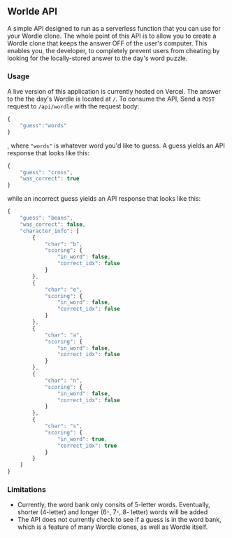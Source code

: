 ## Worlde API

A simple API designed to run as a serverless function that you can use for your Wordle clone. The whole point of this API is to allow you to create a Wordle clone that keeps the answer OFF of the user's computer. This enables you, the developer, to completely prevent users from cheating by looking for the locally-stored answer to the day's word puzzle.

### Usage

A live version of this application is currently hosted on Vercel. The answer to the the day's Wordle is located at `/`. To consume the API, Send a `POST` request to `/api/wordle` with the request body:

```js
{
    "guess":"words"
}
```

, where `"words"` is whatever word you'd like to guess. A guess yields an API response that looks like this:

```js
{
	"guess": "cross",
	"was_correct": true
}
```

while an incorrect guess yields an API response that looks like this:

```js
{
	"guess": "beans",
	"was_correct": false,
	"character_info": [
		{
			"char": "b",
			"scoring": {
				"in_word": false,
				"correct_idx": false
			}
		},
		{
			"char": "e",
			"scoring": {
				"in_word": false,
				"correct_idx": false
			}
		},
		{
			"char": "a",
			"scoring": {
				"in_word": false,
				"correct_idx": false
			}
		},
		{
			"char": "n",
			"scoring": {
				"in_word": false,
				"correct_idx": false
			}
		},
		{
			"char": "s",
			"scoring": {
				"in_word": true,
				"correct_idx": true
			}
		}
	]
}
```

### Limitations

- Currently, the word bank only consits of 5-letter words. Eventually, shorter (4-letter) and longer (6-, 7-, 8- letter) words will be added
- The API does not currently check to see if a guess is in the word bank, which is a feature of many Wordle clones, as well as Wordle itself.
